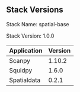 ## Stack Versions

Stack Name: spatial-base

Stack Version: 1.0.0

| Application | Version |
|-------------|---------|
| Scanpy | 1.10.2 |
| Squidpy | 1.6.0 |
| Spatialdata | 0.2.1 |
